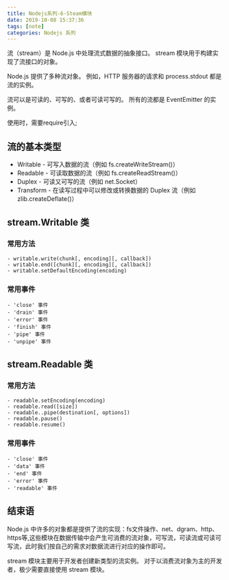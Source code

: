```yaml
---
title: Nodejs系列-6-Steam模块
date: 2019-10-08 15:37:36
tags: [note]
categories: Nodejs 系列
---
```


流（stream）是 Node.js 中处理流式数据的抽象接口。 stream 模块用于构建实现了流接口的对象。

Node.js 提供了多种流对象。 例如，HTTP 服务器的请求和 process.stdout 都是流的实例。

流可以是可读的、可写的、或者可读可写的。 所有的流都是 EventEmitter 的实例。

使用时，需要require引入;
<!-- more -->

## 流的基本类型

  - Writable - 可写入数据的流（例如 fs.createWriteStream()）
  - Readable - 可读取数据的流（例如 fs.createReadStream()）
  - Duplex - 可读又可写的流（例如 net.Socket） 		
  - Transform - 在读写过程中可以修改或转换数据的 Duplex 流（例如 zlib.createDeflate()）

## stream.Writable 类
### 常用方法
    - writable.write(chunk[, encoding][, callback])
    - writable.end([chunk][, encoding][, callback])
    - writable.setDefaultEncoding(encoding)
### 常用事件

    - 'close' 事件
    - 'drain' 事件
    - 'error' 事件
    - 'finish' 事件
    - 'pipe' 事件
    - 'unpipe' 事件
## stream.Readable 类
### 常用方法
    - readable.setEncoding(encoding)
    - readable.read([size])
    - readable..pipe(destination[, options])
    - readable.pause()
    - readable.resume()
### 常用事件
    - 'close' 事件
    - 'data' 事件
    - 'end' 事件
    - 'error' 事件
    - 'readable' 事件

## 结束语
Node.js 中许多的对象都是提供了流的实现：fs文件操作、net、dgram、http、https等,这些模块在数据传输中会产生可消费的流对象，可写流，可读流或可读可写流，此时我们按自己的需求对数据流进行对应的操作即可。

stream 模块主要用于开发者创建新类型的流实例。 对于以消费流对象为主的开发者，极少需要直接使用 stream 模块。

